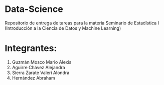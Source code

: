 # Data-Science
Repositorio de entrega de tareas para la materia Seminario de Estadística I (Introducción a la Ciencia de Datos y Machine Learning)

# Integrantes:
<ol>
  <li>Guzmán Mosco Mario Alexis</li>
  <li>Aguirre Chávez Alejandra</li>
  <li>Sierra Zarate Valeri Alondra </li>
  <li>Hernández Abraham</li>
</ol>
